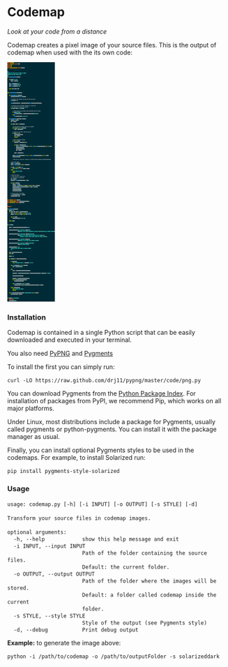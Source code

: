 # Codemap

*Look at your code from a distance*

Codemap creates a pixel image of your source files. This is the output of codemap when used with the its own code:

![Codemap](https://raw.githubusercontent.com/Muffo/codemap/master/codemap.py.png "Codemap")


### Installation

Codemap is contained in a single Python script that can be easily downloaded and executed in your terminal.


You also need [PyPNG](https://github.com/drj11/pypng) and [Pygments](http://pygments.org)

To install the first you can simply run:

    curl -LO https://raw.github.com/drj11/pypng/master/code/png.py


You can download Pygments from the [Python Package Index](https://pypi.python.org/pypi/Pygments).
For installation of packages from PyPI, we recommend Pip, which works on all major platforms.

Under Linux, most distributions include a package for Pygments, usually called pygments or python-pygments.
You can install it with the package manager as usual.


Finally, you can install optional Pygments styles to be used in the codemaps.
For example, to install Solarized run:

    pip install pygments-style-solarized



### Usage


    usage: codemap.py [-h] [-i INPUT] [-o OUTPUT] [-s STYLE] [-d]

    Transform your source files in codemap images.

    optional arguments:
      -h, --help            show this help message and exit
      -i INPUT, --input INPUT
                            Path of the folder containing the source files.
                            Default: the current folder.
      -o OUTPUT, --output OUTPUT
                            Path of the folder where the images will be stored.
                            Default: a folder called codemap inside the current
                            folder.
      -s STYLE, --style STYLE
                            Style of the output (see Pygments style)
      -d, --debug           Print debug output



**Example:** to generate the image above:

    python -i /path/to/codemap -o /path/to/outputFolder -s solarizeddark

